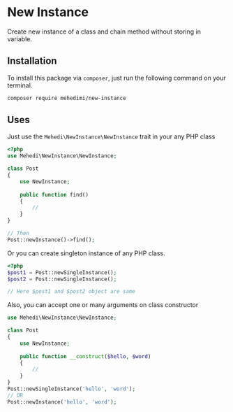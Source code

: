 # New Instance
Create new instance of a class and chain method without storing in variable.

## Installation
To install this package via `composer`, just run the following command on your terminal.
```bash
composer require mehedimi/new-instance
```
## Uses
Just use the `Mehedi\NewInstance\NewInstance` trait in your any PHP class
```php
<?php
use Mehedi\NewInstance\NewInstance;

class Post
{
    use NewInstance;
    
    public function find()
    {
        //
    }
}

// Then 
Post::newInstance()->find();
```
Or you can create singleton instance of any PHP class.
```php
<?php
$post1 = Post::newSingleInstance();
$post2 = Post::newSingleInstance();

// Here $post1 and $post2 object are same
```
Also, you can accept one or many arguments on class constructor
```php
use Mehedi\NewInstance\NewInstance;

class Post
{
    use NewInstance;
    
    public function __construct($hello, $word)
    {
        //
    }
}
Post::newSingleInstance('hello', 'word');
// OR
Post::newInstance('hello', 'word');
```
